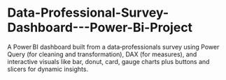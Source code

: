 # Data-Professional-Survey-Dashboard---Power-Bi-Project
A Power BI dashboard built from a data‑professionals survey using Power Query (for cleaning and transformation), DAX (for measures), and interactive visuals like bar, donut, card, gauge charts plus buttons and slicers for dynamic insights.
